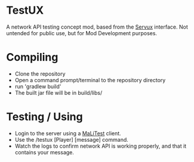 TestUX
==============
A network API testing concept mod, based from the [Servux](https://modrinth.com/mod/servux) interface.
Not untended for public use, but for Mod Development purposes.

Compiling
=========
* Clone the repository
* Open a command prompt/terminal to the repository directory
* run 'gradlew build'
* The built jar file will be in build/libs/

Testing / Using
================
* Login to the server using a [MaLiTest](https://github.com/sakura-ryoko/malitest) client.
* Use the /testux [Player] [message] command.
* Watch the logs to confirm network API is working properly, and that it contains your message.
